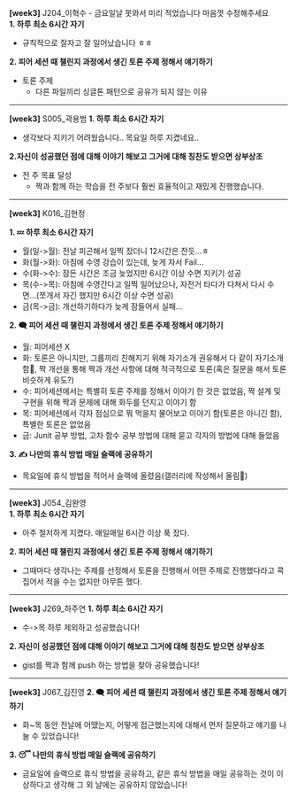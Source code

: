 **[week3]** J204_이혁수 - 금요일날 못와서 미리 적었습니다 마음껏 수정해주세요  
**1. 하루 최소 6시간 자기**
- 규칙적으로 잘자고 잘 일어났습니다 ㅎㅎ

**2. 피어 세션 때 챌린지 과정에서 생긴 토론 주제 정해서 얘기하기**
- 토론 주제
  - 다른 파일끼리 싱글톤 패턴으로 공유가 되지 않는 이유

----

**[week3]** S005_곽용범 
**1. 하루 최소 6시간 자기**
- 생각보다 지키기 어려웠습니다.. 목요일 하루 지켰네요..

**2.자신이 성공했던 점에 대해 이야기 해보고 그거에 대해 칭찬도 받으면 상부상조**
- 전 주 목표 달성
  - 짝과 함께 하는 학습을 전 주보다 훨씬 효율적이고 재밌게 진행했습니다.

----

**[week3]** K016_김현정

**1. 💤 하루 최소 6시간 자기**
- 월(일->월): 전날 피곤해서 일찍 잤더니 12시간은 잔듯...ㅎ
- 화(월->화): 아침에 수영 강습이 있는데, 늦게 자서 Fail...
- 수(화->수): 잠든 시간은 조금 늦었지만 6시간 이상 수면 지키기 성공
- 목(수->목): 아침에 수영간다고 일찍 일어났으나, 자전거 타다가 다쳐서 다시 수면...(쪼개서 자긴 했지만 6시간 이상 수면 성공)
- 금(목->금): 개선하기하다가 늦게 잠들어서 실패...

**2. 🗨️ 피어 세션 때 챌린지 과정에서 생긴 토론 주제 정해서 얘기하기**
- 월: 피어세션 X
- 화: 토론은 아니지만, 그룹끼리 친해지기 위해 자기소개 권유해서 다 같이 자기소개함🥰, 짝 개선을 통해 짝과 개선 사항에 대해 적극적으로 토론(혹은 질문을 해서 토론 비슷하게 유도?)
- 수: 피어세션에서는 특별히 토론 주제를 정해서 이야기 한 것은 없었음, 짝 설계 및 구현을 위해 짝과 문제에 대해 화두를 던지고 이야기 함
- 목: 피어세션에서 각자 점심으로 뭐 먹을지 물어보고 이야기 함(토론은 아니긴 함), 특별한 토론은 없었음
- 금: Junit 공부 방법, 고차 함수 공부 방법에 대해 묻고 각자의 방법에 대해 들었음


**3. ✍️ 나만의 휴식 방법 매일 슬랙에 공유하기**
- 목요일에 휴식 방법을 적어서 슬랙에 올렸음(갤러리에 작성해서 올림🌼)

----

**[week3]** J054_김완영   
**1. 하루 최소 6시간 자기**
- 아주 철저하게 지켰다. 매일매일 6시간 이상 푹 잤다.

**2. 피어 세션 때 챌린지 과정에서 생긴 토론 주제 정해서 얘기하기**
- 그때마다 생각나는 주제를 선정해서 토론을 진행해서 어떤 주제로 진행했다라고 콕 집어서 적을 수는 없지만 아무튼 했다.

----

**[week3]** J269_하주연
**1. 하루 최소 6시간 자기**
- 수->목 하루 제외하고 성공했습니다!

**2. 자신이 성공했던 점에 대해 이야기 해보고 그거에 대해 칭찬도 받으면 상부상조**
- gist를 짝과 함께 push 하는 방법을 찾아 공유했습니다!

----

**[week3]** J067_김진영
**2. 🗨️ 피어 세션 때 챌린지  과정에서 생긴 토론 주제 정해서 얘기하기**
- 화~목 동안 전날에 어땠는지, 어떻게 접근했는지에 대해서 먼저 질문하고 얘기를 나눌 수 있었습니다!

**3. 😴 나만의 휴식 방법 매일 슬랙에 공유하기**
- 금요일에 슬랙으로 휴식 방법을 공유하고, 같은 휴식 방법을 매일 공유하는 것이 이상하다고 생각해 그 외 날에는 공유하지 않았습니다!
